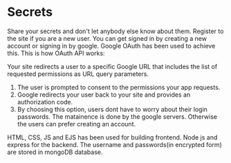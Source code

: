 # Secrets
Share your secrets and don't let anybody else know about them. Register to the site if you are a new user. You can get signed in by creating a new account or signing in by google. Google OAuth has been used to achieve this. This is how OAuth API works:

Your site redirects a user to a specific Google URL that includes the list of requested permissions as URL query parameters.

1. The user is prompted to consent to the permissions your app requests.
2. Google redirects your user back to your site and provides an authorization code.
3. By choosing this option, users dont have to worry about their login passwords. The matainence is done by the google servers. Otherwise the users can prefer creating an account.

HTML, CSS, JS and EJS has been used for building frontend. Node js and express for the backend. 
The username and passwords(in encrypted form) are stored in mongoDB database.
